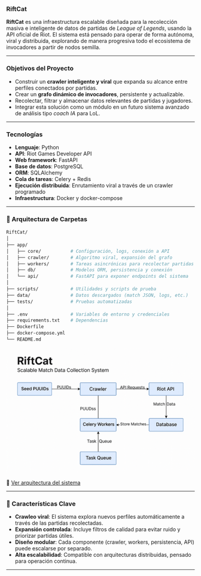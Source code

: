 ###  **RiftCat**

**RiftCat** es una infraestructura escalable diseñada para la recolección masiva e inteligente de datos de partidas de *League of Legends*, usando la API oficial de Riot. El sistema está pensado para operar de forma autónoma, viral y distribuida, explorando de manera progresiva todo el ecosistema de invocadores a partir de nodos semilla.

---

###  Objetivos del Proyecto

- Construir un **crawler inteligente y viral** que expanda su alcance entre perfiles conectados por partidas.
- Crear un **grafo dinámico de invocadores**, persistente y actualizable.
- Recolectar, filtrar y almacenar datos relevantes de partidas y jugadores.
- Integrar esta solución como un módulo en un futuro sistema avanzado de análisis tipo *coach IA* para LoL.

---

### Tecnologías

- **Lenguaje**: Python
- **API**: Riot Games Developer API
- **Web framework**: FastAPI
- **Base de datos**: PostgreSQL
- **ORM**: SQLAlchemy
- **Cola de tareas**: Celery + Redis
- **Ejecución distribuida**: Enrutamiento viral a través de un crawler programado
- **Infraestructura**: Docker y docker-compose

---

### 📁 Arquitectura de Carpetas

```bash
RiftCat/
│
├── app/
│   ├── core/           # Configuración, logs, conexión a API
│   ├── crawler/        # Algoritmo viral, expansión del grafo
│   ├── workers/        # Tareas asincrónicas para recolectar partidas
│   ├── db/             # Modelos ORM, persistencia y conexión
│   └── api/            # FastAPI para exponer endpoints del sistema
│
├── scripts/            # Utilidades y scripts de prueba
├── data/               # Datos descargados (match JSON, logs, etc.)
├── tests/              # Pruebas automatizadas
│
├── .env                # Variables de entorno y credenciales
├── requirements.txt    # Dependencias
├── Dockerfile
├── docker-compose.yml
└── README.md
```
![Arquitectura del Sistema](docs/architecture.png)

📄 [Ver arquitectura del sistema](docs/README_ARCHITECTURE.md)

---

### 🧩 Características Clave

- **Crawleo viral**: El sistema explora nuevos perfiles automáticamente a través de las partidas recolectadas.
- **Expansión controlada**: Incluye filtros de calidad para evitar ruido y priorizar partidas útiles.
- **Diseño modular**: Cada componente (crawler, workers, persistencia, API) puede escalarse por separado.
- **Alta escalabilidad**: Compatible con arquitecturas distribuidas, pensado para operación continua.

---
